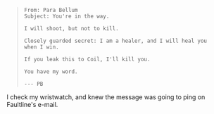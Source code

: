 > ~~~
> From: Para Bellum
> Subject: You're in the way.
>
> I will shoot, but not to kill.
>
> Closely guarded secret: I am a healer, and I will heal you
> when I win.
>
> If you leak this to Coil, I'll kill you.
>
> You have my word.
>
> --- PB
> ~~~

I check my wristwatch, and knew the message was going to ping on Faultline's e-mail.

